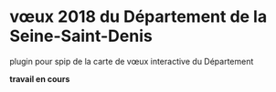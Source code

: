# vœux 2018 du Département de la Seine-Saint-Denis
 plugin pour spip de la carte de vœux interactive du Département

 **travail en cours**
